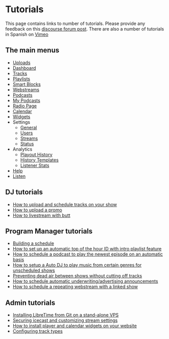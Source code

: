 # Tutorials

This page contains links to number of tutorials.
Please provide any feedback on this [discourse forum post](https://discourse.libretime.org/t/new-tutorials-available-on-libretime-wiki/270/2).
There are also a number of tutorials in Spanish on [Vimeo](https://vimeo.com/user90812787)

## The main menus
* [Uploads](tuts/upload/index)
* [Dashboard](tuts/dashboard/index)
* [Tracks](tuts/tracks/index)
* [Playlists](tuts/playlists/index)
* [Smart Blocks](tuts/smartblocks/index)
* [Webstreams](tuts/webstreams/index)
* [Podcasts](tuts/podcasts/index)
* [My Podcasts](tuts/my-podcasts/index)
* [Radio Page](tuts/radio-page/index)
* [Calendar](tuts/calendar/index)
* [Widgets](tuts/widgets/index)
* Settings
  * [General](tuts/general/index)
  * [Users](tuts/users/index)
  * [Streams](tuts/stream-settings/index)
  * [Status](tuts/status/index)
* Analytics
  * [Playout History](tuts/history/index)
  * [History Templates](tuts/history-templates/index)
  * [Listener Stats](tuts/listener-stats/index)
* [Help](tuts/help/index)
* [Listen](tuts/listen/index)

## DJ tutorials
* [How to upload and schedule tracks on your show](tuts/upload-tracks)
* [How to upload a promo](tuts/upload-promo)
* [How to livestream with butt](tuts/livestream)

## Program Manager tutorials
* [Building a schedule](tuts/build-schedule)
* [How to set up an automatic top of the hour ID with intro playlist feature](tuts/top-of-hour-id)
* [How to schedule a podcast to play the newest episode on an automatic basis](tuts/podcast)
* [How to setup a Auto DJ to play music from certain genres for unscheduled shows](tuts/autodj)
* [Preventing dead air between shows without cutting off tracks](tuts/outro-playlist)
* [How to schedule automatic underwriting/advertising announcements](tuts/underwriting)
* [How to schedule a repeating webstream with a linked show](tuts/webstream-link)

## Admin tutorials
* [Installing LibreTime from Git on a stand-alone VPS](tuts/install-vps)
* [Securing icecast and customizing stream settings ](tuts/stream-settings)
* [How to install player and calendar widgets on your website](tuts/widgets)
* [Configuring track types](tuts/track-types)
